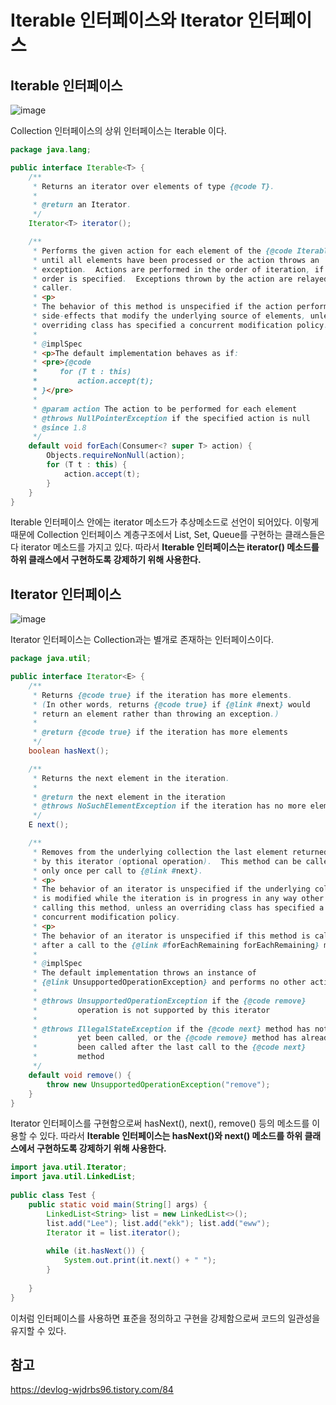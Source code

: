 # Iterable 인터페이스와 Iterator 인터페이스


## Iterable 인터페이스

![image](https://user-images.githubusercontent.com/46465928/158290765-7470b593-602b-4c28-bdd5-4ea133b9cd63.png)

Collection 인터페이스의 상위 인터페이스는 Iterable 이다.

```java
package java.lang;

public interface Iterable<T> {
    /**
     * Returns an iterator over elements of type {@code T}.
     *
     * @return an Iterator.
     */
    Iterator<T> iterator();

    /**
     * Performs the given action for each element of the {@code Iterable}
     * until all elements have been processed or the action throws an
     * exception.  Actions are performed in the order of iteration, if that
     * order is specified.  Exceptions thrown by the action are relayed to the
     * caller.
     * <p>
     * The behavior of this method is unspecified if the action performs
     * side-effects that modify the underlying source of elements, unless an
     * overriding class has specified a concurrent modification policy.
     *
     * @implSpec
     * <p>The default implementation behaves as if:
     * <pre>{@code
     *     for (T t : this)
     *         action.accept(t);
     * }</pre>
     *
     * @param action The action to be performed for each element
     * @throws NullPointerException if the specified action is null
     * @since 1.8
     */
    default void forEach(Consumer<? super T> action) {
        Objects.requireNonNull(action);
        for (T t : this) {
            action.accept(t);
        }
    }
}
```

Iterable 인터페이스 안에는 iterator 메소드가 추상메소드로 선언이 되어있다. 이렇게 때문에 Collection 인터페이스 계층구조에서 List, Set, Queue를 구현하는 클래스들은 다 iterator 메소드를 가지고 있다. 따라서 **Iterable 인터페이스는 iterator() 메소드를 하위 클래스에서 구현하도록 강제하기 위해 사용한다.**

## Iterator 인터페이스

![image](https://user-images.githubusercontent.com/46465928/158290958-cdb60157-a4a8-4191-9b6e-1494a6cb0ea3.png)

Iterator 인터페이스는 Collection과는 별개로 존재하는 인터페이스이다.

```java
package java.util;

public interface Iterator<E> {
    /**
     * Returns {@code true} if the iteration has more elements.
     * (In other words, returns {@code true} if {@link #next} would
     * return an element rather than throwing an exception.)
     *
     * @return {@code true} if the iteration has more elements
     */
    boolean hasNext();

    /**
     * Returns the next element in the iteration.
     *
     * @return the next element in the iteration
     * @throws NoSuchElementException if the iteration has no more elements
     */
    E next();

    /**
     * Removes from the underlying collection the last element returned
     * by this iterator (optional operation).  This method can be called
     * only once per call to {@link #next}.
     * <p>
     * The behavior of an iterator is unspecified if the underlying collection
     * is modified while the iteration is in progress in any way other than by
     * calling this method, unless an overriding class has specified a
     * concurrent modification policy.
     * <p>
     * The behavior of an iterator is unspecified if this method is called
     * after a call to the {@link #forEachRemaining forEachRemaining} method.
     *
     * @implSpec
     * The default implementation throws an instance of
     * {@link UnsupportedOperationException} and performs no other action.
     *
     * @throws UnsupportedOperationException if the {@code remove}
     *         operation is not supported by this iterator
     *
     * @throws IllegalStateException if the {@code next} method has not
     *         yet been called, or the {@code remove} method has already
     *         been called after the last call to the {@code next}
     *         method
     */
    default void remove() {
        throw new UnsupportedOperationException("remove");
    }
}
```

Iterator 인터페이스를 구현함으로써 hasNext(), next(), remove() 등의 메소드를 이용할 수 있다. 따라서 **Iterable 인터페이스는 hasNext()와 next() 메소드를 하위 클래스에서 구현하도록 강제하기 위해 사용한다.**

```java
import java.util.Iterator;
import java.util.LinkedList;
 
public class Test {
    public static void main(String[] args) {
        LinkedList<String> list = new LinkedList<>();
        list.add("Lee"); list.add("ekk"); list.add("eww");
        Iterator it = list.iterator();
 
        while (it.hasNext()) {
            System.out.print(it.next() + " ");
        }
 
    }
}
```

이처럼 인터페이스를 사용하면 표준을 정의하고 구현을 강제함으로써 코드의 일관성을 유지할 수 있다.

## 참고
https://devlog-wjdrbs96.tistory.com/84

